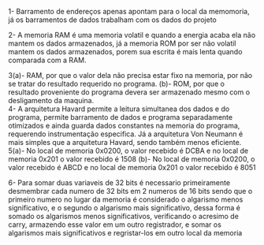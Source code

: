 1- Barramento de endereços apenas apontam para o local da memomoria, já os barramentos de dados trabalham com os dados do projeto

2- A memoria RAM é uma memoria volatil e quando a energia acaba ela não mantem os dados armazenados, já a memoria ROM por ser não volatil mantem os dados armazenados, porem sua escrita é mais lenta quando comparada com a RAM.

3(a)- RAM, por que o valor dela não precisa estar fixo na memoria, por não se tratar do resultado requerido no programa.
 (b)- ROM, por que o resultado proveniente do programa devera ser armazenado mesmo com o desligamento da maquina.  
4- A arquitetura Havard  permite a leitura simultanea dos dados e do programa, permite barramento de dados e programa separadamente otimizados e ainda guarda dados constantes na memoria do programa, requerendo instrumentação especifica. Já a arquitetura Von Neumann é mais simples que a arquitetura Havard, sendo também menos eficiente.
5(a)- No local de memoria 0x0200, o valor recebido é DCBA e no local de memoria 0x201 o valor recebido é 1508
 (b)- No local de memoria 0x0200, o valor recebido é ABCD e no local de memoria 0x201 o valor recebido é 8051

6- Para somar duas variaveis de 32 bits é necessario primeiramente desmembrar cada numero de 32 bits em 2 numeros de 16 bits sendo que o primeiro numero no lugar da memoria é considerado o algarismo menos significativo, e o segundo o algarismo mais significativo, dessa forma é somado os algarismos menos significativos, verificando o acresimo de carry, armazendo esse valor em um outro registrador, e somar os algarismos mais significativos e regristar-los em outro local da memoria

